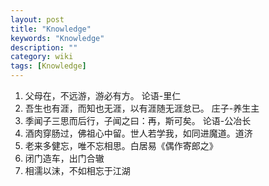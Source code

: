 ```yaml
---
layout: post
title: "Knowledge"
keywords: "Knowledge"
description: ""
category: wiki
tags: [Knowledge]
---
```


<!--more-->

1. 父母在，不远游，游必有方。 论语-里仁
2. 吾生也有涯，而知也无涯，以有涯随无涯怠已。 庄子-养生主
3. 季闻子三思而后行，子闻之曰：再，斯可矣。 论语-公冶长
4. 酒肉穿肠过，佛祖心中留。世人若学我，如同进魔道。道济
5. 老来多健忘，唯不忘相思。白居易《偶作寄郎之》
6. 闭门造车，出门合辙
7. 相濡以沫，不如相忘于江湖

